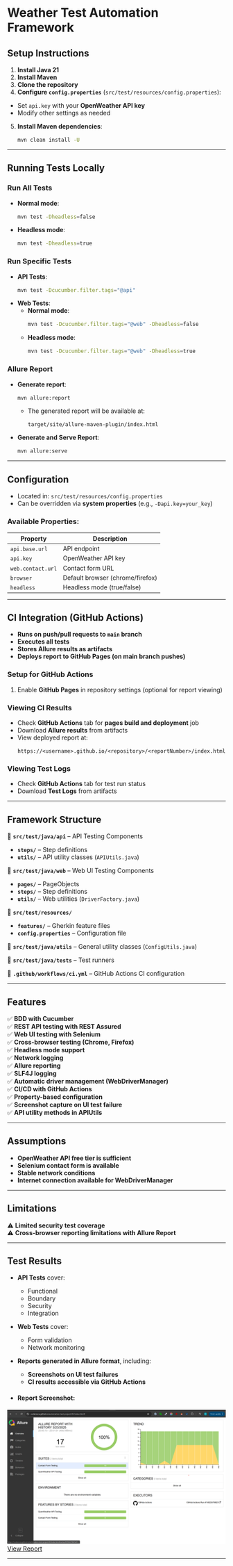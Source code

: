# Weather Test Automation Framework

## Setup Instructions
1. **Install Java 21**
2. **Install Maven**
3. **Clone the repository**
4. **Configure `config.properties`** (`src/test/resources/config.properties`):
  - Set `api.key` with your **OpenWeather API key**
  - Modify other settings as needed
5. **Install Maven dependencies**:
   ```sh
   mvn clean install -U
   ```  

---

## Running Tests Locally
### Run All Tests
- **Normal mode**:
  ```sh
  mvn test -Dheadless=false
  ```
- **Headless mode**:
  ```sh
  mvn test -Dheadless=true
  ```

### Run Specific Tests
- **API Tests**:
  ```sh
  mvn test -Dcucumber.filter.tags="@api"
  ```
- **Web Tests**:
  - **Normal mode**:
    ```sh
    mvn test -Dcucumber.filter.tags="@web" -Dheadless=false
    ```
  - **Headless mode**:
    ```sh
    mvn test -Dcucumber.filter.tags="@web" -Dheadless=true
    ```

### Allure Report
- **Generate report**:
  ```sh
  mvn allure:report
  ```
  - The generated report will be available at:
    ```
    target/site/allure-maven-plugin/index.html
    ```
- **Generate and Serve Report**:
  ```sh
  mvn allure:serve
  ```

---

## Configuration
- Located in: `src/test/resources/config.properties`
- Can be overridden via **system properties** (e.g., `-Dapi.key=your_key`)

### Available Properties:
| Property | Description |
|----------|------------|
| `api.base.url` | API endpoint |
| `api.key` | OpenWeather API key |
| `web.contact.url` | Contact form URL |
| `browser` | Default browser (chrome/firefox) |
| `headless` | Headless mode (true/false) |

---

## CI Integration (GitHub Actions)
- **Runs on push/pull requests to `main` branch**
- **Executes all tests**
- **Stores Allure results as artifacts**
- **Deploys report to GitHub Pages (on main branch pushes)**

### Setup for GitHub Actions
1. Enable **GitHub Pages** in repository settings (optional for report viewing)

### Viewing CI Results
- Check **GitHub Actions** tab for **pages build and deployment** job
- Download **Allure results** from artifacts
- View deployed report at:
  ```
  https://<username>.github.io/<repository>/<reportNumber>/index.html
  ```
### Viewing Test Logs
- Check **GitHub Actions** tab for test run status
- Download **Test Logs** from artifacts

---

## Framework Structure
📂 **`src/test/java/api`** – API Testing Components
- **`steps/`** – Step definitions
- **`utils/`** – API utility classes (`APIUtils.java`)

📂 **`src/test/java/web`** – Web UI Testing Components
- **`pages/`** – PageObjects
- **`steps/`** – Step definitions
- **`utils/`** – Web utilities (`DriverFactory.java`)

📂 **`src/test/resources/`**
- **`features/`** – Gherkin feature files
- **`config.properties`** – Configuration file

📂 **`src/test/java/utils`** – General utility classes (`ConfigUtils.java`)

📂 **`src/test/java/tests`** – Test runners

📂 **`.github/workflows/ci.yml`** – GitHub Actions CI configuration

---

## Features
✅ **BDD with Cucumber**  
✅ **REST API testing with REST Assured**  
✅ **Web UI testing with Selenium**  
✅ **Cross-browser testing (Chrome, Firefox)**  
✅ **Headless mode support**  
✅ **Network logging**  
✅ **Allure reporting**  
✅ **SLF4J logging**  
✅ **Automatic driver management (WebDriverManager)**  
✅ **CI/CD with GitHub Actions**  
✅ **Property-based configuration**  
✅ **Screenshot capture on UI test failure**  
✅ **API utility methods in APIUtils**

---

## Assumptions
- **OpenWeather API free tier is sufficient**
- **Selenium contact form is available**
- **Stable network conditions**
- **Internet connection available for WebDriverManager**

---

## Limitations
⚠ **Limited security test coverage**  
⚠ **Cross-browser reporting limitations with Allure Report**

---

## Test Results
- **API Tests** cover:
  - Functional
  - Boundary
  - Security
  - Integration

- **Web Tests** cover:
  - Form validation
  - Network monitoring

- **Reports generated in Allure format**, including:
  - **Screenshots on UI test failures**
  - **CI results accessible via GitHub Actions**
- #### Report Screenshot:
![Allure Report](./src/test/resources/img/report_screenshot.png)
[View Report](https://codemora.github.io/automation-test-project/45/index.html)

---

